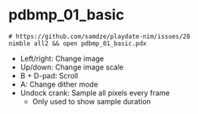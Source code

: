 # pdbmp_01_basic

```
# https://github.com/samdze/playdate-nim/issues/28
nimble all2 && open pdbmp_01_basic.pdx
```

* Left/right: Change image
* Up/down: Change image scale
* B + D-pad: Scroll
* A: Change dither mode
* Undock crank: Sample all pixels every frame
	* Only used to show sample duration
